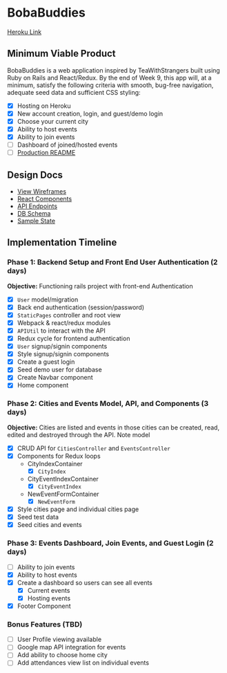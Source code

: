 # BobaBuddies

[Heroku Link](https://bobabuddies.herokuapp.com/)

## Minimum Viable Product

BobaBuddies is a web application inspired by TeaWithStrangers built using Ruby on Rails and React/Redux. By the end of Week 9, this app will, at a minimum, satisfy the following criteria with smooth, bug-free navigation, adequate seed data and sufficient CSS styling:
- [x] Hosting on Heroku
- [x] New account creation, login, and guest/demo login
- [x] Choose your current city
- [x] Ability to host events
- [x] Ability to join events
- [ ] Dashboard of joined/hosted events
- [ ] [Production README]()

## Design Docs

- [View Wireframes](https://github.com/beebeean09/BobaBuddies/tree/master/docs/wireframes)
- [React Components](https://github.com/beebeean09/BobaBuddies/blob/master/docs/component-hierarchy.md)
- [API Endpoints](https://github.com/beebeean09/BobaBuddies/blob/master/docs/api-endpoints.md)
- [DB Schema](https://github.com/beebeean09/BobaBuddies/blob/master/docs/schema.md)
- [Sample State](https://github.com/beebeean09/BobaBuddies/blob/master/docs/sample-state.md)

## Implementation Timeline

### Phase 1: Backend Setup and Front End User Authentication (2 days)
**Objective:** Functioning rails project with front-end Authentication
- [x] `User` model/migration
- [x] Back end authentication (session/password)
- [x] `StaticPages` controller and root view
- [x] Webpack & react/redux modules
- [x] `APIUtil` to interact with the API
- [x] Redux cycle for frontend authentication
- [x] `User` signup/signin components
- [x] Style signup/signin components
- [x] Create a guest login
- [x] Seed demo user for database
- [x] Create Navbar component
- [x] Home component

### Phase 2: Cities and Events Model, API, and Components (3 days)
**Objective:** Cities are listed and events in those cities can be created, read, edited and destroyed through the API.
Note model
- [x] CRUD API for `CitiesController` and `EventsController`
- [x] Components for Redux loops
  - CityIndexContainer
    - [x] `CityIndex`
  - CityEventIndexContainer
    - [x] `CityEventIndex`
  - NewEventFormContainer
    - [x] `NewEventForm`
- [x] Style cities page and individual cities page
- [x] Seed test data
- [x] Seed cities and events

### Phase 3: Events Dashboard, Join Events, and Guest Login (2 days)
- [ ] Ability to join events
- [x] Ability to host events
- [x] Create a dashboard so users can see all events
  - [x] Current events
  - [x] Hosting events
- [x] Footer Component

### Bonus Features (TBD)
- [ ] User Profile viewing available
- [ ] Google map API integration for events
- [ ] Add ability to choose home city
- [ ] Add attendances view list on individual events
